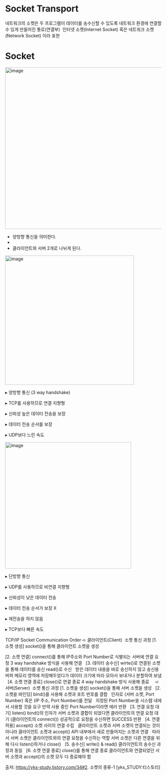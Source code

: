 # Socket Transport 
네트워크의 소켓은 두 프로그램이 데이터를 송수신할 수 있도록 네트워크 환경에 연결할 수 있게 만들어진 통로(연결부)
 인터넷 소켓(Internet Socket) 혹은 네트워크 소켓(Network Socket) 이라 표현

# Socket 
<img width="518" alt="image" src="https://github.com/lee1234435/Transport/assets/133578714/9159de6b-f053-421c-9eb0-839ef5cd31d7">

- 양방향 통신을 의미한다.
- 
- 클라이언트와 서버 2개로 나뉘게 된다.

<img width="414" alt="image" src="https://github.com/lee1234435/Transport/assets/133578714/ac409452-7ad1-4996-8bbd-59029c9ffc8d">

▸ 양방향 통신 (3 way handshake)

▸ TCP를 사용하므로 연결 지향형

▸ 신뢰성 높은 데이터 전송을 보장

▸ 데이터 전송 순서를 보장

▸ UDP보다 느린 속도

<img width="405" alt="image" src="https://github.com/lee1234435/Transport/assets/133578714/605cdaf7-aeca-413e-8971-02dbed6ef53f">


▸ 단방향 통신

▸ UDP를 사용하므로 비연결 지향형

▸ 신뢰성이 낮은 데이터 전송

▸ 데이터 전송 순서가 보장 X

▸ 재전송을 하지 않음

▸ TCP보다 빠른 속도


TCP/IP Socket Communication Order
➪ 클라이언트(Client)  소켓 통신 과정
[1. 소켓 생성]
socket()을 통해 클라이언트 소켓을 생성

[2. 소켓 연결]
connect()를 통해 IP주소와 Port Number로 식별되는 서버에 연결 요청
3 way handshake 방식을 사용해 연결
 
[3. 데이터 송수신]
wirte()로 연결된 소켓을 통해 데이터를 송신
read()로 수신
 
받은 데이터 내용을 바로 송신하지 않고
송신용 버퍼 메모리 영역에 저장해두었다가
데이터 크기에 따라 모아서 보내거나 분할하여 보냄
 
[4. 소켓 연결 종료]
close()로 연결 종료
4 way handshake 방식 사용해 종료
 
 
➪ 서버(Server)  소켓 통신 과정
[1. 소켓을 생성]
socket()을 통해 서버 소켓을 생성
 
[2. 소켓을 바인딩]
bind()를 사용해 소켓과 포트 번호를 결합
 
인자로 (서버 소켓, Port Number) 혹은 (IP 주소, Port Number)를 전달
 
지정된 Port Number을 시스템 내에서 사용할 것을 요구
만약 사용 중인 Port Number이라면 에러 반환
 
[3. 연결 요청 대기]
listen()
bind()의 인자가 서버 소켓과 결합이 되었다면
클라이언트의 연결 요청 대기 (클라이언트의 connect())
성공적으로 요청을 수신하면 SUCCESS 반환
 
[4. 연결 허용]
accept()
소켓 사이의 연결 수립
 
클라이언트 소켓과 서버 소켓이 연결되는 것이 아니라
클라이언트 소켓과 accept() API 내부에서 새로 만들어지는 소켓과 연결
 
따라서 서버 소켓은 클라이언트와의 연결 요청을 수신하는 역할
서버 소켓은 다른 연결을 위해 다시 listen()하거나 close()
 
[5. 송수신]
write() & read()
클라이언트의 송수신 과정과 동일
 
[6. 소켓 연결 종료]
close()를 통해 연결 종료
클라이언트와 연결되었던 서버 소켓과 
accept()의 소켓 모두 다 종료해야 함


출처: https://yks-study.tistory.com/34#2. 소켓의 종류-1 [yks_STUDY:티스토리]
